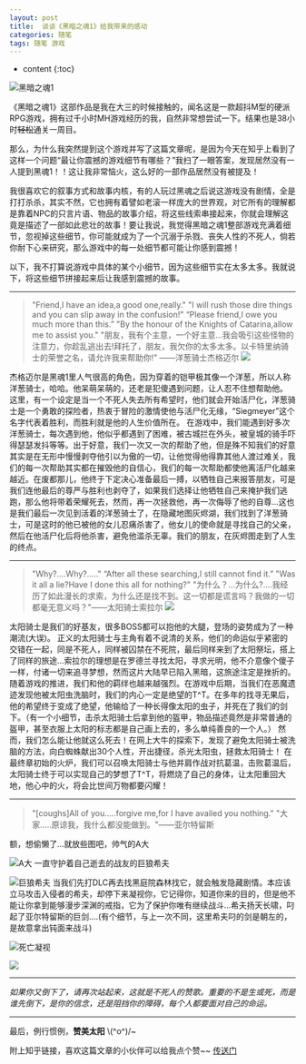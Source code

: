 ```yaml
---
layout: post
title:  谈谈《黑暗之魂1》给我带来的感动
categories: 随笔
tags: 随笔 游戏
---
```


* content
{:toc}

![黑暗之魂1](http://octtw77pk.bkt.clouddn.com/b7fd5266d01609241e66b6a0dc0735fae7cd34cd.jpg)





《黑暗之魂1》这部作品是我在大三的时候接触的，闻名这是一款超抖M型的硬派RPG游戏，拥有过千小时MH游戏经历的我，自然非常想尝试一下。结果也是38小时~~轻松~~通关一周目。

那么，为什么我突然提到这个游戏并写了这篇文章呢，是因为今天在知乎上看到了这样一个问题“最让你震撼的游戏细节有哪些？”我扫了一眼答案，发现居然没有一人提到黑魂1！！这让我非常恼火，这么好的一部作品居然没有被提及！

我很喜欢它的叙事方式和故事内核，有的人玩过黑魂之后说这游戏没有剧情，全是打打杀杀，其实不然，它也拥有着譬如老滚一样庞大的世界观，对它所有的理解都是靠着NPC的只言片语、物品的故事介绍，将这些线索串接起来，你就会理解这竟是描述了一部如此悲壮的故事！要让我说，我觉得黑暗之魂1整部游戏充满着细节，忽视掉这些细节，你可能就成为了一个沉溺于杀戮、丧失人性的不死人，倘若你耐下心来研究，那么游戏中的每一处细节都可能让你感到震撼！

以下，我不打算说游戏中具体的某个小细节，因为这些细节实在太多太多。我就说下，将这些细节拼接起来后让我感到震撼的故事。

----------

>"Friend,I have an idea,a good one,really."
>"I will rush those dire things and you can slip away in the confusion!"
>“Please friend,I owe you much more than this.”
>"By the honour of the Knights of Catarina,allow me to assist you."
>"朋友，我有个主意，一个好主意...我会吸引这些怪物的注意力，你趁乱逃出去!拜托了，朋友，我欠你的太多太多。以卡特里纳骑士的荣誉之名，请允许我来帮助你!" ——洋葱骑士杰格迈尔
>![](http://octtw77pk.bkt.clouddn.com/b8f4cacec3fdfc036e6d8424d23f8794a4c22619.jpg)

杰格迈尔是黑魂1里人气很高的角色，因为穿着的铠甲极其像一个洋葱，所以人称洋葱骑士，哈哈。他呆萌呆萌的，还老是犯傻遇到问题，让人忍不住想帮助他。
这里，有一个设定是当一个不死人失去所有希望时，他们就会开始活尸化，洋葱骑士是一个勇敢的探险者，热衷于冒险的激情使他与活尸化无缘，“Siegmeyer”这个名字代表着胜利，而胜利就是他的人生价值所在。
在游戏中，我们能遇到好多次洋葱骑士，每次遇到他，他似乎都遇到了困难，被古城拦在外头，被皇城的骑手吓得瑟瑟发抖等等。出于好意，我们一次又一次的帮助了他，但是殊不知我们的好意其实是在无形中慢慢剥夺他引以为傲的一切，让他觉得他得靠其他人渡过难关，我们的每一次帮助其实都在摧毁他的自信心，我们的每一次帮助都使他离活尸化越来越近。在废都那儿，他终于下定决心准备最后一搏，以牺牲自己来报答朋友，可是我们连他最后的尊严与胜利也剥夺了，如果我们选择让他牺牲自己来掩护我们逃跑，那么他将带着荣耀死去，然而，再一次拯救他，再一次侮辱了他的自尊...这也是我们最后一次见到活着的洋葱骑士了，在隐藏地图灰烬湖，我们找到了洋葱骑士，可是这时的他已被他的女儿忍痛杀害了，他女儿的使命就是寻找自己的父亲，然后在他活尸化后将他杀害，避免他滥杀无辜。我们的朋友，在灰烬图走到了人生的终点。


----------


>"Why?....Why?....."
>“After all these searching,I still cannot find it.”
>"Was it all a lie?Have I done this all for nothing?"
>"为什么？...为什么?....我经历了如此漫长的求索，为什么还是找不到。这一切都是谎言吗？我做的一切都毫无意义吗？"——太阳骑士索拉尔
>![](http://octtw77pk.bkt.clouddn.com/201505071709269013945.jpg)

太阳骑士是我们的好基友，很多BOSS都可以抱他的大腿，登场的姿势成为了一种潮流(大误)。
正义的太阳骑士与主角有着不说清的关系，他们的命运似乎紧密的交错在一起，同是不死人，同样被囚禁在不死院，最后同样来到了太阳祭坛，搭上了同样的旅途...索拉尔的理想是在罗德兰寻找太阳，寻求光明，他不介意像个傻子一样，付诸一切来追寻梦想，然而这片大陆早已陷入黑暗，这旅途注定是挫折的。
随着游戏的推进，我们和他的羁绊也越来越强烈。在游戏中后期，当我们在恶魔遗迹发现他被太阳虫洗脑时，我们的内心一定是绝望的T^T。在多年的找寻无果后，他的希望终于变成了绝望，他输给了一种长得像太阳的虫子，并死在了我们的剑下。（有一个小细节，击杀太阳骑士后拿到他的盔甲，物品描述竟然是非常普通的盔甲，甚至衣服上太阳的标志都是自己画上去的，多么单纯善良的一个人。）
然而，我们怎么能让他就这么死去！在网上大牛的探索下，发现了避免太阳骑士被洗脑的方法，向白蜘蛛献出30个人性，开出捷径，杀光太阳虫，拯救太阳骑士！
在最终章初始的火炉，我们可以召唤太阳骑士与他并肩作战对抗葛温，击败葛温后，太阳骑士终于可以实现自己的梦想了T^T，将燃烧了自己的身体，让太阳重回大地，他心中的火，将会比世间万物都要闪耀！


----------


>"[coughs]All of you.....forgive me,for I have availed you nothing."
>"大家.....原谅我，我什么都没能做到。"——亚尔特留斯

额，想偷懒了...就放些图吧，帅气的A大

![A大](http://octtw77pk.bkt.clouddn.com/vXd2Ky8.jpg)
一直守护着自己逝去的战友的巨狼希夫

![巨狼希夫](http://octtw77pk.bkt.clouddn.com/QTbzHB4.jpg)
当我们先打DLC再去找黑庭院森林找它，就会触发隐藏剧情。本应该立马攻击入侵者的希夫，却停下来凝视你，它记得你，知道你来的目的，但是他不能让你拿到能够漫步深渊的戒指，它为了保护你唯有继续战斗...希夫扬天长啸，叼起了亚尔特留斯的巨剑....(有个细节，与上一次不同，这里希夫叼的剑是朝左的，是故意拿出钝面来战斗)

![死亡凝视](http://octtw77pk.bkt.clouddn.com/OcYvm3h.jpg)

![](http://octtw77pk.bkt.clouddn.com/%E6%88%AA%E5%9B%BE02.png)


----------

*如果你又倒下了，请再次站起来，这就是不死人的赞歌。重要的不是生或死，而是谁先倒下，是你的信念，还是阻挡你的障碍，每个人都要面对自己的命运。*


----------

最后，例行惯例，**赞美太阳** \\(^o^)/~

附上知乎链接，喜欢这篇文章的小伙伴可以给我点个赞~~
[传送门](https://www.zhihu.com/question/49642449/answer/124347294?group_id=767402549652238336)


